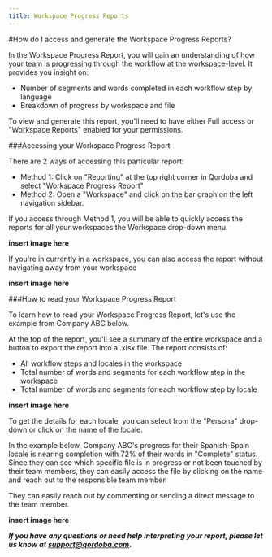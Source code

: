 ```yaml
---
title: Workspace Progress Reports
---
```


#How do I access and generate the Workspace Progress Reports?

In the Workspace Progress Report, you will gain an understanding of how your team is progressing through the workflow at the workspace-level. It provides you insight on:

  - Number of segments and words completed in each workflow step by language
  - Breakdown of progress by workspace and file

To view and generate this report, you'll need to have either Full access or "Workspace Reports" enabled for your permissions.

###Accessing your Workspace Progress Report

There are 2 ways of accessing this particular report:

  - Method 1: Click on "Reporting" at the top right corner in Qordoba and select "Workspace Progress Report" 
  - Method 2: Open a "Workspace" and click on the bar graph on the left navigation sidebar. 
  
If you access through Method 1, you will be able to quickly access the reports for all your workspaces the Workspace drop-down menu.

 **insert image here**
 
If you're in currently in a workspace, you can also access the report without navigating away from your workspace
 
 **insert image here**
 

###How to read your Workspace Progress Report

To learn how to read your Workspace Progress Report, let's use the example from Company ABC below.

At the top of the report, you'll see a summary of the entire workspace and a button to export the report into a .xlsx file. The report consists of:

  - All workflow steps and locales in the workspace
  - Total number of words and segments for each workflow step in the workspace
  - Total number of words and segments for each workflow step by locale
  
 **insert image here**

To get the details for each locale, you can select from the "Persona" drop-down or click on the name of the locale. 

In the example below, Company ABC's progress for their Spanish-Spain locale is nearing completion with 72% of their words in "Complete" status. Since they can see which specific file is in progress or not been touched by their team members, they can easily access the file by clicking on the name and reach out to the responsible team member. 

They can easily reach out by commenting or sending a direct message to the team member. 

 **insert image here**
 

***If you have any questions or need help interpreting your report, please let us know at support@qordoba.com.***

